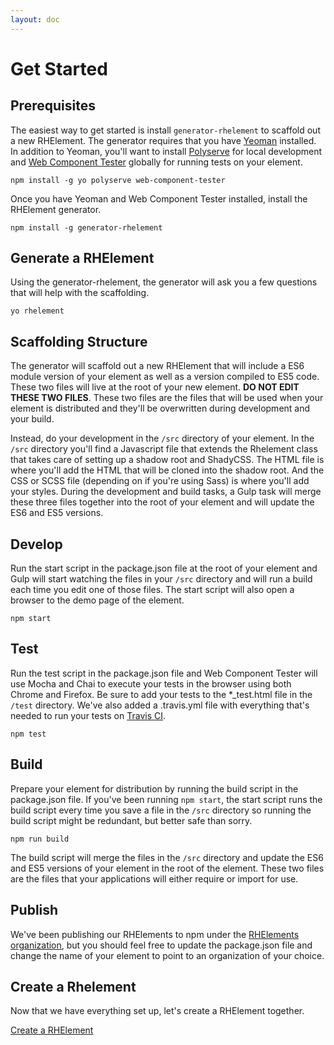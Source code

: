 ```yaml
---
layout: doc
---
```


# Get Started

## Prerequisites

The easiest way to get started is install `generator-rhelement` to scaffold out
a new RHElement. The generator requires that you have [Yeoman](http://yeoman.io/) installed. In addition to Yeoman, you'll want to install [Polyserve](https://github.com/Polymer/polyserve) for local development and [Web Component Tester](https://github.com/Polymer/web-component-tester) globally for running tests on your element.

```
npm install -g yo polyserve web-component-tester
```

Once you have Yeoman and Web Component Tester installed, install the RHElement generator.

```
npm install -g generator-rhelement
```

## Generate a RHElement

Using the generator-rhelement, the generator will ask you a few questions that will help with the scaffolding.

```
yo rhelement
```

## Scaffolding Structure

The generator will scaffold out a new RHElement that will include a ES6 module version of your element as well as a version compiled to ES5 code. These two files will live at the root of your new element. **DO NOT EDIT THESE TWO FILES**. These two files are the files that will be used when your element is distributed and they'll be overwritten during development and your build.

Instead, do your development in the `/src` directory of your element. In the `/src` directory you'll find a Javascript file that extends the Rhelement class that takes care of setting up a shadow root and ShadyCSS. The HTML file is where you'll add the HTML that will be cloned into the shadow root. And the CSS or SCSS file (depending on if you're using Sass) is where you'll add your styles. During the development and build tasks, a Gulp task will merge these three files together into the root of your element and will update the ES6 and ES5 versions.

## Develop

Run the start script in the package.json file at the root of your element and Gulp will start watching the files in your `/src` directory and will run a build each time you edit one of those files. The start script will also open a browser to the demo page of the element.

```
npm start
```

## Test

Run the test script in the package.json file and Web Component Tester will use Mocha and Chai to execute your tests in the browser using both Chrome and Firefox. Be sure to add your tests to the \*\_test.html file in the `/test` directory. We've also added a .travis.yml file with everything that's needed to run your tests on [Travis CI](https://travis-ci.org/).

```
npm test
```

## Build

Prepare your element for distribution by running the build script in the package.json file. If you've been running `npm start`, the start script runs the build script every time you save a file in the `/src` directory so running the build script might be redundant, but better safe than sorry.

```
npm run build
```

The build script will merge the files in the `/src` directory and update the ES6 and ES5 versions of your element in the root of the element. These two files are the files that your applications will either require or import for use.

## Publish

We've been publishing our RHElements to npm under the [RHElements organization](https://www.npmjs.com/org/rhelements), but you should feel free to update the package.json file and change the name of your element to point to an organization of your choice.

## Create a Rhelement

Now that we have everything set up, let's create a RHElement together.

[Create a RHElement](/docs/create-a-rhelement/step-1.html)
